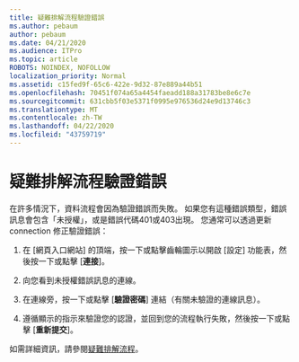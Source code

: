 ```yaml
---
title: 疑難排解流程驗證錯誤
ms.author: pebaum
author: pebaum
ms.date: 04/21/2020
ms.audience: ITPro
ms.topic: article
ROBOTS: NOINDEX, NOFOLLOW
localization_priority: Normal
ms.assetid: c15fed9f-65c6-422e-9d32-87e889a44b51
ms.openlocfilehash: 70451f074a65a4454faeadd188a31783be8e6c7e
ms.sourcegitcommit: 631cbb5f03e5371f0995e976536d24e9d13746c3
ms.translationtype: MT
ms.contentlocale: zh-TW
ms.lasthandoff: 04/22/2020
ms.locfileid: "43759719"
---
```

# <a name="troubleshoot-flow-authentication-errors"></a>疑難排解流程驗證錯誤

在許多情況下，資料流程會因為驗證錯誤而失敗。 如果您有這種錯誤類型，錯誤訊息會包含「未授權」，或是錯誤代碼401或403出現。 您通常可以透過更新 connection 修正驗證錯誤：
  
1. 在 [網頁入口網站] 的頂端，按一下或點擊齒輪圖示以開啟 [設定] 功能表，然後按一下或點擊 [**連接**]。
    
2. 向您看到未授權錯誤訊息的連線。
    
3. 在連線旁，按一下或點擊 [**驗證密碼**] 連結（有關未驗證的連線訊息）。 
    
4. 遵循顯示的指示來驗證您的認證，並回到您的流程執行失敗，然後按一下或點擊 [**重新提交**]。
    
如需詳細資訊，請參閱[疑難排解流程](https://go.microsoft.com/fwlink/?linkid=872110)。
  

